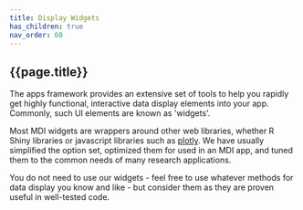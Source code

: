 ```yaml
---
title: Display Widgets
has_children: true
nav_order: 60
---
```


## {{page.title}}

The apps framework provides an extensive set of tools
to help you rapidly get highly functional, interactive
data display elements into your app.  Commonly, such
UI elements are known as 'widgets'.

Most MDI widgets are wrappers around other web libraries,
whether R Shiny libraries or javascript libraries such as 
[plotly](https://plotly.com/r/). 
We have usually simplified the option set, optimized them
for used in an MDI app, and tuned them to the common needs 
of many research applications.

You do not need to use our widgets - feel free to use whatever 
methods for data display you know and like - but consider them
as they are proven useful in well-tested code.
